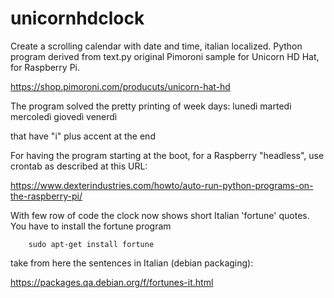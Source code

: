 # unicornhdclock
Create a scrolling calendar with date and time, italian localized.
Python program derived from text.py original Pimoroni sample for Unicorn HD Hat, for Raspberry Pi.

https://shop.pimoroni.com/producuts/unicorn-hat-hd

The program solved the pretty printing of week days:
lunedì
martedì
mercoledì
giovedì
venerdì

that have "i" plus accent at the end

For having the program starting at the boot, for a Raspberry "headless", use crontab as described at this URL:

https://www.dexterindustries.com/howto/auto-run-python-programs-on-the-raspberry-pi/

With few row of code the clock now shows short Italian 'fortune' quotes.
You have to install the fortune program

        sudo apt-get install fortune 
        
take from here the sentences in Italian (debian packaging):

https://packages.qa.debian.org/f/fortunes-it.html


